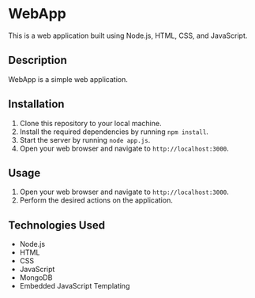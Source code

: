<h1>WebApp</h1>
<p>This is a web application built using Node.js, HTML, CSS, and JavaScript.</p>
<h2>Description</h2>
<p>WebApp is a simple web application.</p>
<h2>Installation</h2>
<ol>
    <li>Clone this repository to your local machine.</li>
    <li>Install the required dependencies by running <code>npm install</code>.</li>
    <li>Start the server by running <code>node app.js</code>.</li>
    <li>Open your web browser and navigate to <code>http://localhost:3000</code>.</li>
</ol>
<h2>Usage</h2>
<ol>
    <li>Open your web browser and navigate to <code>http://localhost:3000</code>.</li>
    <li>Perform the desired actions on the application.</li>
</ol>
<h2>Technologies Used</h2>
<ul>
    <li>Node.js</li>
    <li>HTML</li>
    <li>CSS</li>
    <li>JavaScript</li>
    <li>MongoDB</li>
    <li>Embedded JavaScript Templating</li>
</ul>
